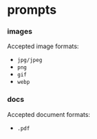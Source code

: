 # prompts

### images

Accepted image formats:
- `jpg/jpeg`
- `png`
- `gif`
- `webp`

### docs

Accepted document formats:
- `.pdf`

